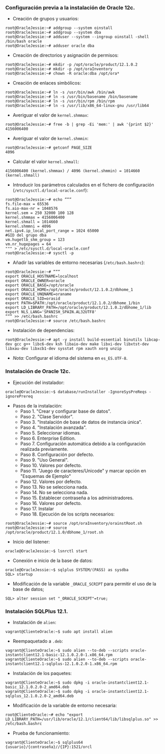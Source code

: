 ### Configuración previa a la instalación de Oracle 12c.
- Creación de grupos y usuarios:
~~~
root@OracleJessie:~# addgroup --system oinstall
root@OracleJessie:~# addgroup --system dba
root@OracleJessie:~# adduser --system --ingroup oinstall -shell /bin/bash oracle
root@OracleJessie:~# adduser oracle dba
~~~

- Creación de directorios y asignación de permisos:
~~~
root@OracleJessie:~# mkdir -p /opt/oracle/product/12.1.0.2
root@OracleJessie:~# mkdir -p /opt/oraInventory
root@OracleJessie:~# chown -R oracle:dba /opt/ora*
~~~

- Creación de enlaces simbólicos:
~~~
root@OracleJessie:~# ln -s /usr/bin/awk /bin/awk
root@OracleJessie:~# ln -s /usr/bin/basename /bin/basename
root@OracleJessie:~# ln -s /usr/bin/rpm /bin/rpm
root@OracleJessie:~# ln -s /usr/lib/x86_64-linux-gnu /usr/lib64
~~~

- Averiguar el valor de `kernel.shmmax`:
~~~
root@OracleJessie:~# free -b | grep -Ei 'mem:' | awk '{print $2}'
4156006400
~~~

- Averiguar el valor de `kernel.shmmin`:
~~~
root@OracleJessie:~# getconf PAGE_SIZE
4096
~~~

- Calcular el valor `kernel.shmall`:
~~~
4156006400 (kernel.shmmax) / 4096 (kernel.shmmin) = 1014660 (kernel.shmall)
~~~

- Introducir los parámetros calculados en el fichero de configuración (`/etc/sysctl.d/local-oracle.conf`):
~~~
root@OracleJessie:~# echo ”””
fs.file-max = 65536
fs.aio-max-nr = 1048576
kernel.sem = 250 32000 100 128
kernel.shmmax = 4156006400
kernel.shmall = 1014660
kernel.shmmni = 4096
net.ipv4.ip_local_port_range = 1024 65000
#GID del grupo dba
vm.hugetlb_shm_group = 123
vm.nr_hugepages = 64
""" > /etc/sysctl.d/local-oracle.conf
root@OracleJessie:~# sysctl -p 
~~~

- Añadir las variables de entorno necesarias (`/etc/bash.bashrc`):
~~~
root@OracleJessie:~# ”””
export ORACLE_HOSTNAME=localhost
export ORACLE_OWNER=oracle
export ORACLE_BASE=/opt/oracle
export ORACLE_HOME=/opt/oracle/product/12.1.0.2/dbhome_1
export ORACLE_UNQNAME=oraname
export ORACLE_SID=orasid
export PATH=$PATH:/opt/oracle/product/12.1.0.2/dbhome_1/bin
export LD_LIBRARY_PATH=/opt/oracle/product/12.1.0.2/dbhome_1/lib
export NLS_LANG='SPANISH_SPAIN.AL32UTF8'
””” >> /etc/bash.bashrc
root@OracleJessie:~# source /etc/bash.bashrc
~~~

- Instalación de dependencias:
~~~
root@OracleJessie:~# apt -y install build-essential binutils libcap-dev gcc g++ libc6-dev ksh libaio-dev make libxi-dev libxtst-dev libxau-dev libxcb1-dev sysstat rpm xauth xorg unzip
~~~

- *Nota:* Configurar el idioma del sistema en `es_ES.UTF-8`.

### Instalación de Oracle 12c.
- Ejecución del instalador:
~~~
oracle@OracleJessie:~$ database/runInstaller -IgnoreSysPreReqs -ignorePrereq
~~~

- Pasos de la instalación:
	- Paso 1. "Crear y configurar base de datos".
	- Paso 2. "Clase Servidor".
	- Paso 3. "Instalación de base de datos de instancia única".
	- Paso 4. "Instalación avanzada".
	- Paso 5. Seleccionar idiomas.
	- Paso 6. Enterprise Edition.
	- Paso 7. Configuración automática debido a la configuración realizada previamente.
	- Paso 8. Configuración por defecto.
	- Paso 9. "Uso General".
	- Paso 10. Valores por defecto.
	- Paso 11. "Juego de caracteres/Unicode" y marcar opción en "Esquemas de Ejemplo"
	- Paso 12. Valores por defecto.
	- Paso 13. No se selecciona nada.
	- Paso 14. No se selecciona nada.
	- Paso 15. Establecer contraseña a los administradores.
	- Paso 16. Valores por defecto.
	- Paso 17. Instalar
	- Paso 18. Ejecución de los scripts necesarios:
~~~
root@OracleJessie:~# source /opt/oraInventory/orainstRoot.sh
root@OracleJessie:~# source /opt/oracle/product/12.1.0/dbhome_1/root.sh
~~~

- Inicio del listener:
~~~
oracle@OracleJessie:~$ lsnrctl start
~~~

- Conexión e inicio de la base de datos:
~~~
oracle@OracleJessie:~$ sqlplus SYSTEM/(PASS) as sysdba
SQL> startup
~~~

- Modificación de la variable `_ORACLE_SCRIPT` para permitir el uso de la base de datos;
~~~
SQL> alter session set "_ORACLE_SCRIPT"=true; 
~~~

### Instalación SQLPlus 12.1.
- Instalación de `alien`:
~~~
vagrant@ClienteOracle:~$ sudo apt install alien
~~~

- Reempaquetado a `.deb`:
~~~
vagrant@ClienteOracle:~$ sudo alien --to-deb --scripts oracle-instantclient12.1-basic-12.1.0.2.0-1.x86_64.rpm
vagrant@ClienteOracle:~$ sudo alien --to-deb --scripts oracle-instantclient12.1-sqlplus-12.1.0.2.0-1.x86_64.rpm
~~~

- Instalación de los paquetes:
~~~
vagrant@ClienteOracle:~$ sudo dpkg -i oracle-instantclient12.1-basic_12.1.0.2.0-2_amd64.deb
vagrant@ClienteOracle:~$ sudo dpkg -i oracle-instantclient12.1-sqlplus_12.1.0.2.0-2_amd64.deb
~~~

- Modificación de la variable de entorno necesaria:
~~~
root@ClienteOracle:~# echo "export LD_LIBRARY_PATH=/usr/lib/oracle/12.1/client64/lib/libsqlplus.so" >> /etc/bash.bashrc
~~~

- Prueba de funcionamiento:
~~~
vagrant@ClienteOracle:~$ sqlplus64 {usuario}/{contraseña}//{IP}:1521/orcl
~~~